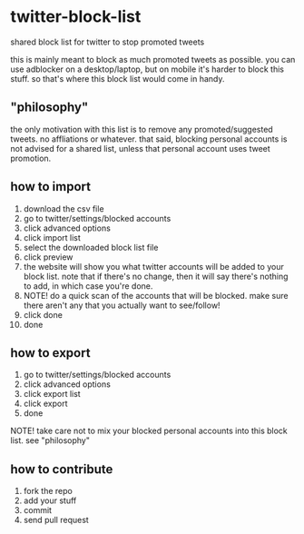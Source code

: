 # twitter-block-list
shared block list for twitter to stop promoted tweets

this is mainly meant to block as much promoted tweets as possible. you can use adblocker on a desktop/laptop, but on mobile it's harder to block this stuff. so that's where this block list would come in handy.

## "philosophy"

the only motivation with this list is to remove any promoted/suggested tweets. no affliations or whatever. that said, blocking personal accounts is not advised for a shared list, unless that personal account uses tweet promotion.

## how to import

1. download the csv file
2. go to twitter/settings/blocked accounts
3. click advanced options
4. click import list
5. select the downloaded block list file
6. click preview
7. the website will show you what twitter accounts will be added to your block list. note that if there's no change, then it will say there's nothing to add, in which case you're done.
8. NOTE! do a quick scan of the accounts that will be blocked. make sure there aren't any that you actually want to see/follow!
8. click done
9. done

## how to export

1. go to twitter/settings/blocked accounts
2. click advanced options
3. click export list
4. click export
5. done

NOTE! take care not to mix your blocked personal accounts into this block list. see "philosophy"

## how to contribute

1. fork the repo
2. add your stuff
3. commit
4. send pull request
